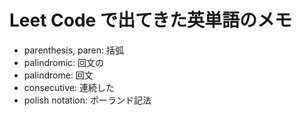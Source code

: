 # Leet Code で出てきた英単語のメモ

- parenthesis, paren: 括弧
- palindromic: 回文の
- palindrome: 回文
- consecutive: 連続した
- polish notation: ポーランド記法
